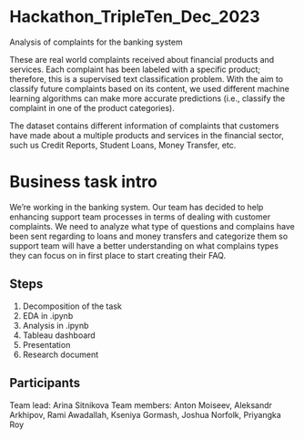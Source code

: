 # Hackathon_TripleTen_Dec_2023
 Analysis of complaints for the banking system

These are real world complaints received about financial products and services. Each complaint has been labeled with a specific product; therefore, this is a supervised text classification problem. With the aim to classify future complaints based on its content, we used different machine learning algorithms can make more accurate predictions (i.e., classify the complaint in one of the product categories).

The dataset contains different information of complaints that customers have made about a multiple products and services in the financial sector, such us Credit Reports, Student Loans, Money Transfer, etc.

# Business task intro
 We’re working in the banking system. Our team has decided to help enhancing support team processes in terms of dealing with customer complaints. We need to analyze what type of questions and complains have been sent regarding to loans and money transfers and categorize them so support team will have a better understanding on what complains types they can focus on in first place to start creating their FAQ.

## Steps

1) Decomposition of the task
2) EDA in .ipynb
3) Analysis in .ipynb
4) Tableau dashboard
5) Presentation
6) Research document

## Participants

Team lead: Arina Sitnikova
Team members: Anton Moiseev, Aleksandr Arkhipov, Rami Awadallah, Kseniya Gormash, Joshua Norfolk, Priyangka Roy
